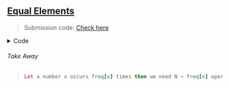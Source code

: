 ## [Equal Elements](https://www.codechef.com/problems/EQUALELE)
> Submission code: [Check here](https://www.codechef.com/viewsolution/91739320)
<details><summary>Code</summary>
<p>
	
```C++
#include <bits/stdc++.h>
using namespace std;

void solve() {
    int n; cin>>n;
    map<int, int> occurence;
    for(int i=0; i<n; i++) {
        int num; cin>>num;
        occurence[num]++;
    }
    int maximum = INT_MIN;
    for(auto occur: occurence) {
        if(occur.second > maximum) {
            maximum= occur.second;
        }
    }
    cout<<n-maximum<<endl;
}

int main() {
	int test_case; cin>>test_case;
	while(test_case--) {
	    solve();
	}
	return 0;
}
	
```
</p>
</details>
	
###### Take Away
>```Ruby	
> Let a number x occurs freq[x] times then we need N - freq[x] operations. To minimize (N - freq[x]) we have to maximize freq[x].
>```
